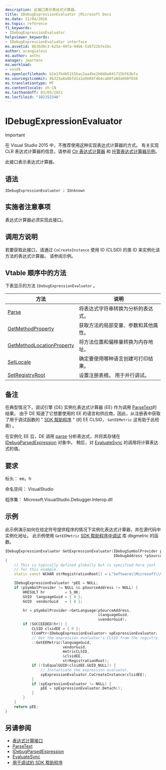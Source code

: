 ```yaml
---
description: 此接口表示表达式计算器。
title: IDebugExpressionEvaluator |Microsoft Docs
ms.date: 11/04/2016
ms.topic: reference
f1_keywords:
- IDebugExpressionEvaluator
helpviewer_keywords:
- IDebugExpressionEvaluator interface
ms.assetid: 0636d8c3-625a-49fa-94b6-516f22b7e1bc
author: acangialosi
ms.author: anthc
manager: jmartens
ms.workload:
- vssdk
ms.openlocfilehash: b2e1fb465155bac2aa4be2b0d0a041715bf63bfa
ms.sourcegitcommit: 4b323a8a8bfd1a1a9e84f4b4ca88fa8da690f656
ms.translationtype: MT
ms.contentlocale: zh-CN
ms.lasthandoff: 03/05/2021
ms.locfileid: "102152346"
---
```

# <a name="idebugexpressionevaluator"></a>IDebugExpressionEvaluator
> [!IMPORTANT]
> 在 Visual Studio 2015 中，不推荐使用这种实现表达式计算器的方式。 有关实现 CLR 表达式计算器的信息，请参阅 [Clr 表达式计算器](https://github.com/Microsoft/ConcordExtensibilitySamples/wiki/CLR-Expression-Evaluators) 和 [托管表达式计算器示例](https://github.com/Microsoft/ConcordExtensibilitySamples/wiki/Managed-Expression-Evaluator-Sample)。

此接口表示表达式计算器。

## <a name="syntax"></a>语法

```
IDebugExpressionEvaluator : IUnknown
```

## <a name="notes-for-implementers"></a>实施者注意事项
表达式计算器必须实现此接口。

## <a name="notes-for-callers"></a>调用方说明
若要获取此接口，请通过 `CoCreateInstance` 使用 ID (CLSID) 的类 ID 来实例化该方法的表达式计算器。 请参阅示例。

## <a name="methods-in-vtable-order"></a>Vtable 顺序中的方法
下表显示的方法 `IDebugExpressionEvaluator` 。

|方法|说明|
|------------|-----------------|
|[Parse](../../../extensibility/debugger/reference/idebugexpressionevaluator-parse.md)|将表达式字符串转换为分析的表达式。|
|[GetMethodProperty](../../../extensibility/debugger/reference/idebugexpressionevaluator-getmethodproperty.md)|获取方法的局部变量、参数和其他属性。|
|[GetMethodLocationProperty](../../../extensibility/debugger/reference/idebugexpressionevaluator-getmethodlocationproperty.md)|将方法位置和偏移量转换为内存地址。|
|[SetLocale](../../../extensibility/debugger/reference/idebugexpressionevaluator-setlocale.md)|确定要使用哪种语言创建可打印结果。|
|[SetRegistryRoot](../../../extensibility/debugger/reference/idebugexpressionevaluator-setregistryroot.md)|设置注册表根。 用于并行调试。|

## <a name="remarks"></a>备注
在典型情况下，调试引擎 (DE) 实例化表达式计算器 (EE) 作为调用 [ParseText](../../../extensibility/debugger/reference/idebugexpressioncontext2-parsetext.md)的结果。 由于 DE 知道了它想要使用的 EE 的语言和供应商，因此，从注册表中获取了用于调试函数的 " [SDK 帮助程序](../../../extensibility/debugger/reference/sdk-helpers-for-debugging.md) " (的 EE CLSID， `GetEEMetric` 这有助于此检索) 。

在实例化 EE 后，DE 调用 [parse](../../../extensibility/debugger/reference/idebugexpressionevaluator-parse.md) 分析表达式，并将其存储在 [IDebugParsedExpression](../../../extensibility/debugger/reference/idebugparsedexpression.md) 对象中。 稍后，对 [EvaluateSync](../../../extensibility/debugger/reference/idebugparsedexpression-evaluatesync.md) 的调用将计算表达式的值。

## <a name="requirements"></a>要求
标头： ee。h

命名空间： VisualStudio

程序集： Microsoft.VisualStudio.Debugger.Interop.dll

## <a name="example"></a>示例
此示例演示如何在给定符号提供程序的情况下实例化表达式计算器，并在源代码中实例化地址。 此示例使用 `GetEEMetric` [SDK 帮助程序中调试](../../../extensibility/debugger/reference/sdk-helpers-for-debugging.md) 库 dbgmetric 的函数。

```cpp
IDebugExpressionEvaluator GetExpressionEvaluator(IDebugSymbolProvider pSymbolProvider,
                                                 IDebugAddress *pSourceAddress)
{
    // This is typically defined globally but is specified here just
    // for this example.
    static const WCHAR strRegistrationRoot[] = L"Software\\Microsoft\\VisualStudio\\8.0Exp";

    IDebugExpressionEvaluator *pEE = NULL;
    if (pSymbolProvider != NULL && pSourceAddress != NULL) {
        HRESULT hr         = S_OK;
        GUID  languageGuid = { 0 };
        GUID  vendorGuid   = { 0 };

        hr = pSymbolProvider->GetLanguage(pSourceAddress,
                                          &languageGuid,
                                          &vendorGuid);
        if (SUCCEEDED(hr)) {
            CLSID clsidEE = { 0 };
            CComPtr<IDebugExpressionEvaluator> spExpressionEvaluator;
            // Get the expression evaluator's CLSID from the registry.
            ::GetEEMetric(languageGuid,
                          vendorGuid,
                          metricCLSID,
                          &clsidEE,
                          strRegistrationRoot);
            if (!IsEqualGUID(clsidEE,GUID_NULL)) {
                // Instantiate the expression evaluator.
                spExpressionEvaluator.CoCreateInstance(clsidEE);
            }
            if (spExpressionEvaluator != NULL) {
                pEE = spExpressionEvaluator.Detach();
            }
        }
    }
    return pEE;
}
```

## <a name="see-also"></a>另请参阅
- [表达式计算接口](../../../extensibility/debugger/reference/expression-evaluation-interfaces.md)
- [ParseText](../../../extensibility/debugger/reference/idebugexpressioncontext2-parsetext.md)
- [IDebugParsedExpression](../../../extensibility/debugger/reference/idebugparsedexpression.md)
- [EvaluateSync](../../../extensibility/debugger/reference/idebugparsedexpression-evaluatesync.md)
- [用于调试的 SDK 帮助程序](../../../extensibility/debugger/reference/sdk-helpers-for-debugging.md)
